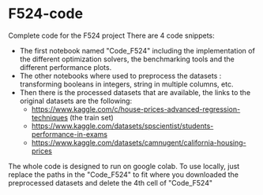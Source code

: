 # F524-code
Complete code for the F524 project
There are 4 code snippets: 
- The first notebook named "Code_F524" including the implementation of the different optimization solvers, the benchmarking tools and the different performance plots.
- The other notebooks where used to preprocess the datasets : transforming booleans in integers, string in multiple columns, etc.
- Then there is the processed datasets that are available, the links to the original datasets are the following:
     - https://www.kaggle.com/c/house-prices-advanced-regression-techniques (the train set)
     - https://www.kaggle.com/datasets/spscientist/students-performance-in-exams
     - https://www.kaggle.com/datasets/camnugent/california-housing-prices

The whole code is designed to run on google colab. 
To use locally, just replace the paths in the "Code_F524" to fit where you downloaded the preprocessed datasets and delete the 4th cell of "Code_F524"
